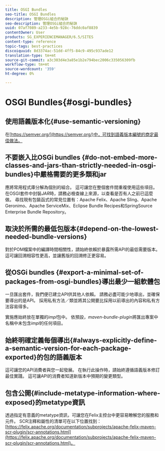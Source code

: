 ```yaml
---
title: OSGI Bundles
seo-title: OSGI Bundles
description: 管理OSGi組合的秘訣
seo-description: 管理OSGi組合的秘訣
uuid: 07af7089-a233-4e5b-928c-76ddc0af8839
contentOwner: User
products: SG_EXPERIENCEMANAGER/6.5/SITES
content-type: reference
topic-tags: best-practices
discoiquuid: 8d3374ac-51dd-4ff5-84c9-495c937ade12
translation-type: tm+mt
source-git-commit: a3c303d4e3a85e1b2e794bec2006c335056309fb
workflow-type: tm+mt
source-wordcount: '359'
ht-degree: 0%

---
```



# OSGI Bundles{#osgi-bundles}

## 使用語義版本化{#use-semantic-versioning}

在[https://semver.org/](https://semver.org/)中，可找到語義版本編號的商定最佳做法。

## 不要嵌入比OSGi bundles {#do-not-embed-more-classes-and-jars-than-strictly-needed-in-osgi-bundles}中嚴格需要的更多類和jar

應將常用程式庫分解為個別的組合。 這可讓您在整個套件間重複使用這些項目。 在OSGI套件中封裝&#x200B;*JAR*&#x200B;時，請務必檢查線上來源，以查看是否有人之前已這麼做。 尋找現有包裝函式的常見位置有：Apache Felix、Apache Sling、Apache Geronimo、Apache ServiceMix、Eclipse Bundle Recipes和SpringSource Enterprise Bundle Repository。

## 取決於所需的最低包版本{#depend-on-the-lowest-needed-bundle-versions}

對於POM檔案中的編譯時間相關性，請始終依賴於暴露所需API的最低需要版本。 這可讓回溯相容性更高，並讓舊版的回溯修正更容易。

## 從OSGi bundles {#export-a-minimal-set-of-packages-from-osgi-bundles}導出最少一組軟體包

一旦匯出套件，我們便已建立API供其他人依賴。 請務必盡可能少地導出，並確保要導出的是API。 採用私有方法／類並將其公開要比採用以前導出的內容和私有方法容易得多。

實施應始終放在單獨的&#x200B;*impl*&#x200B;包中。 依預設，*maven-bundle-plugin*&#x200B;將匯出專案中名稱中未包含&#x200B;*impl*&#x200B;的任何項目。

## 始終明確定義每個導出{#always-explicitly-define-a-semantic-version-for-each-package-exported}的包的語義版本

這可讓您的API消費者與您一起發展。 在執行此操作時，請始終遵循語義版本修訂最佳實踐。 這可讓API的消費者知道新版本中預期的變更類型。

## 包含公開{#include-metatype-information-where-exposed}的metatype資訊

透過指定有意義的metatype資訊，可讓您在Felix主控台中更容易瞭解您的服務和元件。 SCR注釋和屬性的清單可在以下位置找到：[https://felix.apache.org/documentation/subprojects/apache-felix-maven-scr-plugin/scr-annotations.html](https://felix.apache.org/documentation/subprojects/apache-felix-maven-scr-plugin/scr-annotations.html)。
